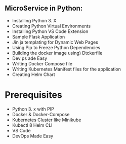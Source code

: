## MicroService in Python:

- Installing Python 3. X 
- Creating Python Virtual Environments 
- Installing Python VS Code Extension 
- Sample Flask Application 
- Jin ja templating for Dynamic Web Pages 
- Using Pip to Freeze Python Dependencies 
- Building the docker image using) Dtckerfile 
- Dev ps ade Easy 
- Writing Docker Compose file 
- Writing Kubernetes Manifest files for the application 
- Creating Helm Chart 


# Prerequisites 
- Python 3. x with PIP 
- Docker & Docker-Compose 
- Kubernetes Cluster like Minikube 
- Kubectl 8 Helm CLI 
- VS Code 
- DevOps Made Easy 